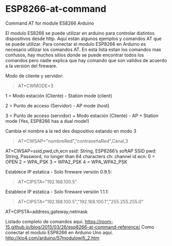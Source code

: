 # ESP8266-at-command
Command AT for module ES8266 Arduino

El modulo ES8266 se puede utilizar en arduino para controlar distintos dispositivos desde http. Aquí están algunos ejemplos y comandos AT que se puede utilizar.
Para conectar el modulo ESP8266 en Arduino es necesario utilizar los comandos AT.
En esta lista estan los comandos mas confusos, hay muchos sitios donde se puede encontrar todos los comandos pero nadie explica que hay comando que son validos de acuerdo a la versión del fireware.

Modo de cliente y servidor:
> AT+CWMODE=3

1 = Modo estación (Cliente) - Station mode (client)

2 = Punto de acceso (Servidor) - AP mode (host)

3 = Punto de acceso (servidor) + Modo estación (Cliente) - AP + Station mode (Yes, ESP8266 has a dual mode!)

Cambia el nombre a la red des dispositivo estando en modo 3
> AT+CWSAP="nombreRed","contraseñaRed",Canal,3

AT+CWSAP=ssid,pwd,ch,ecn
ssid: String, ESP8266’s softAP SSID
pwd: String, Password, no longer than 64 characters
ch: channel id
ecn:
0 = OPEN
2 = WPA_PSK
3 = WPA2_PSK
4 = WPA_WPA2_PSK

Establece IP estatica - Solo fireware versión 0.9.5:
> AT+CIPSTA="192.168.100.5"

Establece IP estatica - Solo fireware versión 1.1.1:
> AT+CIPSTA="192.168.100.5","192.168.100.1","255.255.255.0"

AT+CIPSTA=address,gateway,netmask

Listado completo de comandos aquí. https://room-15.github.io/blog/2015/03/26/esp8266-at-command-reference/
Como conectar el modulo ESP8266 en Arduino Uno aquí. http://kio4.com/arduino/57modulowifi_2.htm

